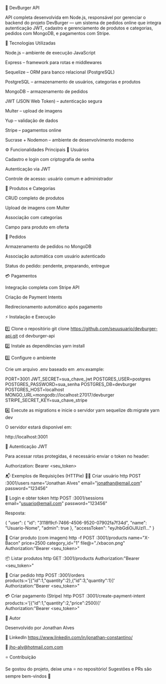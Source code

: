 🍔 DevBurger API

API completa desenvolvida em Node.js, responsável por gerenciar o backend do projeto DevBurger — um sistema de pedidos online que integra autenticação JWT, cadastro e gerenciamento de produtos e categorias, pedidos com MongoDB, e pagamentos com Stripe.

🚀 Tecnologias Utilizadas

Node.js – ambiente de execução JavaScript

Express – framework para rotas e middlewares

Sequelize – ORM para banco relacional (PostgreSQL)

PostgreSQL – armazenamento de usuários, categorias e produtos

MongoDB – armazenamento de pedidos

JWT (JSON Web Token) – autenticação segura

Multer – upload de imagens

Yup – validação de dados

Stripe – pagamentos online

Sucrase + Nodemon – ambiente de desenvolvimento moderno

⚙️ Funcionalidades Principais
👤 Usuários

Cadastro e login com criptografia de senha

Autenticação via JWT

Controle de acesso: usuário comum e administrador

🍔 Produtos e Categorias

CRUD completo de produtos

Upload de imagens com Multer

Associação com categorias

Campo para produto em oferta

🛒 Pedidos

Armazenamento de pedidos no MongoDB

Associação automática com usuário autenticado

Status do pedido: pendente, preparando, entregue

💳 Pagamentos

Integração completa com Stripe API

Criação de Payment Intents

Redirecionamento automático após pagamento


⚡ Instalação e Execução

1️⃣ Clone o repositório
git clone https://github.com/seuusuario/devburger-api.git
cd devburger-api

2️⃣ Instale as dependências
yarn install


3️⃣ Configure o ambiente

Crie um arquivo .env baseado em .env.example:

PORT=3001
JWT_SECRET=sua_chave_jwt
POSTGRES_USER=postgres
POSTGRES_PASSWORD=sua_senha
POSTGRES_DB=devburger
POSTGRES_HOST=localhost
MONGO_URL=mongodb://localhost:27017/devburger
STRIPE_SECRET_KEY=sua_chave_stripe

4️⃣ Execute as migrations e inicie o servidor
yarn sequelize db:migrate
yarn dev


O servidor estará disponível em:

http://localhost:3001

🔑 Autenticação JWT

Para acessar rotas protegidas, é necessário enviar o token no header:

Authorization: Bearer <seu_token>

📬 Exemplos de Requisições (HTTPie)
🧍‍♂️ Criar usuário
http POST :3001/users name="Jonathan Alves" email="jonathan@email.com" password="123456"

🔐 Login e obter token
http POST :3001/sessions email="usuario@email.com" password="123456"


Resposta:

{
  "user": {
    "id": "3118f9cf-7466-4506-9520-07902fa7f34d",
    "name": "Usuario-Nome",
    "admin": true
  },
  "accessToken": "eyJhbGdiOiJIUzI1..."
}

🍔 Criar produto (com imagem)
http -f POST :3001/products name="X-Bacon" price=2500 category_id="1" file@="./xbacon.png" \
Authorization:"Bearer <seu_token>"

📦 Listar produtos
http GET :3001/products Authorization:"Bearer <seu_token>"

🛒 Criar pedido
http POST :3001/orders \
products:='[{"id":1,"quantity":2},{"id":3,"quantity":1}]' \
Authorization:"Bearer <seu_token>"

💳 Criar pagamento (Stripe)
http POST :3001/create-payment-intent \
products:='[{"id":1,"quantity":2,"price":2500}]' \
Authorization:"Bearer <seu_token>"

🧠 Autor

Desenvolvido por Jonathan Alves

💼 LinkedIn
https://www.linkedin.com/in/jonathan-constantino/

📧 jho-alv@hotmail.com.com

⭐ Contribuição

Se gostou do projeto, deixe uma ⭐ no repositório!
Sugestões e PRs são sempre bem-vindos 🚀
